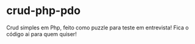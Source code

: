 # crud-php-pdo
Crud simples em Php, feito como puzzle para teste em entrevista! Fica o código ai para quem quiser!
